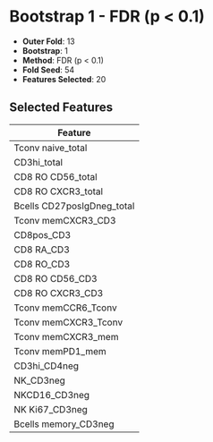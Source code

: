 # Bootstrap 1 - FDR (p < 0.1)

- **Outer Fold**: 13
- **Bootstrap**: 1
- **Method**: FDR (p < 0.1)
- **Fold Seed**: 54
- **Features Selected**: 20

## Selected Features

| Feature |
|---------|
| Tconv naive_total |
| CD3hi_total |
| CD8 RO CD56_total |
| CD8 RO CXCR3_total |
| Bcells CD27posIgDneg_total |
| Tconv memCXCR3_CD3 |
| CD8pos_CD3 |
| CD8 RA_CD3 |
| CD8 RO_CD3 |
| CD8 RO CD56_CD3 |
| CD8 RO CXCR3_CD3 |
| Tconv memCCR6_Tconv |
| Tconv memCXCR3_Tconv |
| Tconv memCXCR3_mem |
| Tconv memPD1_mem |
| CD3hi_CD4neg |
| NK_CD3neg |
| NKCD16_CD3neg |
| NK Ki67_CD3neg |
| Bcells memory_CD3neg |
